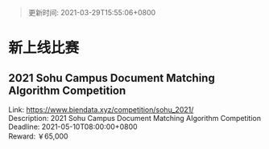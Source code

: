 > 更新时间: 2021-03-29T15:55:06+0800 

# 新上线比赛


## 2021 Sohu Campus Document Matching AIgorithm Competition
Link: https://www.biendata.xyz/competition/sohu_2021/  
Description: 2021 Sohu Campus Document Matching AIgorithm Competition  
Deadline: 2021-05-10T08:00:00+0800  
Reward: ￥65,000  

